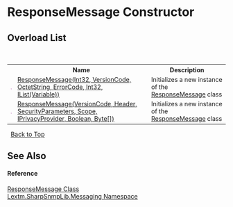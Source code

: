 # ResponseMessage Constructor 
 


## Overload List
&nbsp;<table><tr><th></th><th>Name</th><th>Description</th></tr><tr><td>![Public method](media/pubmethod.gif "Public method")</td><td><a href="M_Lextm_SharpSnmpLib_Messaging_ResponseMessage__ctor_1">ResponseMessage(Int32, VersionCode, OctetString, ErrorCode, Int32, IList(Variable))</a></td><td>
Initializes a new instance of the <a href="T_Lextm_SharpSnmpLib_Messaging_ResponseMessage">ResponseMessage</a> class</td></tr><tr><td>![Public method](media/pubmethod.gif "Public method")</td><td><a href="M_Lextm_SharpSnmpLib_Messaging_ResponseMessage__ctor">ResponseMessage(VersionCode, Header, SecurityParameters, Scope, IPrivacyProvider, Boolean, Byte[])</a></td><td>
Initializes a new instance of the <a href="T_Lextm_SharpSnmpLib_Messaging_ResponseMessage">ResponseMessage</a> class</td></tr></table>&nbsp;
<a href="#responsemessage-constructor">Back to Top</a>

## See Also


#### Reference
<a href="T_Lextm_SharpSnmpLib_Messaging_ResponseMessage">ResponseMessage Class</a><br /><a href="N_Lextm_SharpSnmpLib_Messaging">Lextm.SharpSnmpLib.Messaging Namespace</a><br />